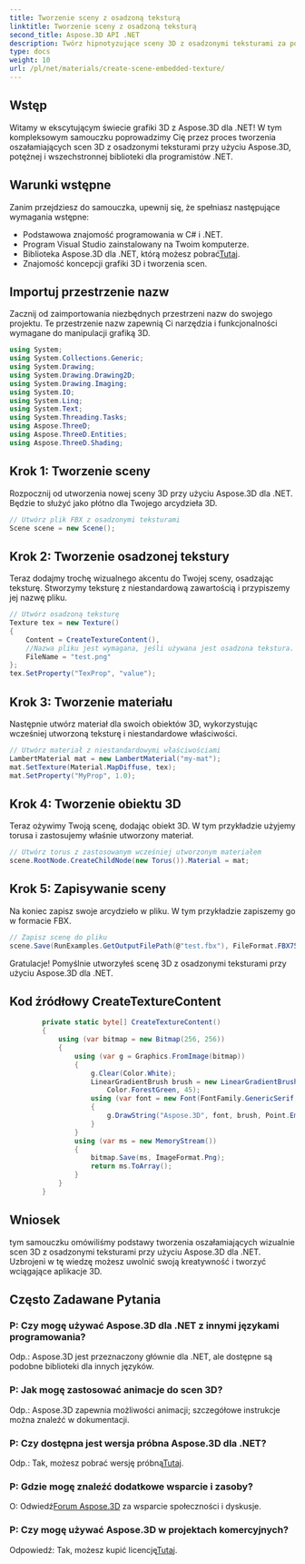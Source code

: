```yaml
---
title: Tworzenie sceny z osadzoną teksturą
linktitle: Tworzenie sceny z osadzoną teksturą
second_title: Aspose.3D API .NET
description: Twórz hipnotyzujące sceny 3D z osadzonymi teksturami za pomocą Aspose.3D dla .NET. Postępuj zgodnie z naszym przewodnikiem krok po kroku, aby uzyskać oszałamiające rezultaty.
type: docs
weight: 10
url: /pl/net/materials/create-scene-embedded-texture/
---
```

## Wstęp
Witamy w ekscytującym świecie grafiki 3D z Aspose.3D dla .NET! W tym kompleksowym samouczku poprowadzimy Cię przez proces tworzenia oszałamiających scen 3D z osadzonymi teksturami przy użyciu Aspose.3D, potężnej i wszechstronnej biblioteki dla programistów .NET.
## Warunki wstępne
Zanim przejdziesz do samouczka, upewnij się, że spełniasz następujące wymagania wstępne:
- Podstawowa znajomość programowania w C# i .NET.
- Program Visual Studio zainstalowany na Twoim komputerze.
- Biblioteka Aspose.3D dla .NET, którą możesz pobrać[Tutaj](https://releases.aspose.com/3d/net/).
- Znajomość koncepcji grafiki 3D i tworzenia scen.
## Importuj przestrzenie nazw
Zacznij od zaimportowania niezbędnych przestrzeni nazw do swojego projektu. Te przestrzenie nazw zapewnią Ci narzędzia i funkcjonalności wymagane do manipulacji grafiką 3D.
```csharp
using System;
using System.Collections.Generic;
using System.Drawing;
using System.Drawing.Drawing2D;
using System.Drawing.Imaging;
using System.IO;
using System.Linq;
using System.Text;
using System.Threading.Tasks;
using Aspose.ThreeD;
using Aspose.ThreeD.Entities;
using Aspose.ThreeD.Shading;
```
## Krok 1: Tworzenie sceny
Rozpocznij od utworzenia nowej sceny 3D przy użyciu Aspose.3D dla .NET. Będzie to służyć jako płótno dla Twojego arcydzieła 3D.
```csharp
// Utwórz plik FBX z osadzonymi teksturami
Scene scene = new Scene();
```
## Krok 2: Tworzenie osadzonej tekstury
Teraz dodajmy trochę wizualnego akcentu do Twojej sceny, osadzając teksturę. Stworzymy teksturę z niestandardową zawartością i przypiszemy jej nazwę pliku.
```csharp
// Utwórz osadzoną teksturę
Texture tex = new Texture()
{
    Content = CreateTextureContent(),
    //Nazwa pliku jest wymagana, jeśli używana jest osadzona tekstura.
    FileName = "test.png"
};
tex.SetProperty("TexProp", "value");
```
## Krok 3: Tworzenie materiału
Następnie utwórz materiał dla swoich obiektów 3D, wykorzystując wcześniej utworzoną teksturę i niestandardowe właściwości.
```csharp
// Utwórz materiał z niestandardowymi właściwościami
LambertMaterial mat = new LambertMaterial("my-mat");
mat.SetTexture(Material.MapDiffuse, tex);
mat.SetProperty("MyProp", 1.0);
```
## Krok 4: Tworzenie obiektu 3D
Teraz ożywimy Twoją scenę, dodając obiekt 3D. W tym przykładzie użyjemy torusa i zastosujemy właśnie utworzony materiał.
```csharp
// Utwórz torus z zastosowanym wcześniej utworzonym materiałem
scene.RootNode.CreateChildNode(new Torus()).Material = mat;
```
## Krok 5: Zapisywanie sceny
Na koniec zapisz swoje arcydzieło w pliku. W tym przykładzie zapiszemy go w formacie FBX.
```csharp
// Zapisz scenę do pliku
scene.Save(RunExamples.GetOutputFilePath(@"test.fbx"), FileFormat.FBX7500ASCII);
```
Gratulacje! Pomyślnie utworzyłeś scenę 3D z osadzonymi teksturami przy użyciu Aspose.3D dla .NET.
## Kod źródłowy CreateTextureContent
```csharp
        private static byte[] CreateTextureContent()
        {
            using (var bitmap = new Bitmap(256, 256))
            {
                using (var g = Graphics.FromImage(bitmap))
                {
                    g.Clear(Color.White);
                    LinearGradientBrush brush = new LinearGradientBrush(new Rectangle(0, 0, 128, 128), Color.Moccasin,
                        Color.ForestGreen, 45);
                    using (var font = new Font(FontFamily.GenericSerif, 40))
                    {
                        g.DrawString("Aspose.3D", font, brush, Point.Empty);
                    }
                }
                using (var ms = new MemoryStream())
                {
                    bitmap.Save(ms, ImageFormat.Png);
                    return ms.ToArray();
                }
            }
        }
```
## Wniosek
tym samouczku omówiliśmy podstawy tworzenia oszałamiających wizualnie scen 3D z osadzonymi teksturami przy użyciu Aspose.3D dla .NET. Uzbrojeni w tę wiedzę możesz uwolnić swoją kreatywność i tworzyć wciągające aplikacje 3D.

## Często Zadawane Pytania

### P: Czy mogę używać Aspose.3D dla .NET z innymi językami programowania?
Odp.: Aspose.3D jest przeznaczony głównie dla .NET, ale dostępne są podobne biblioteki dla innych języków.
### P: Jak mogę zastosować animacje do scen 3D?
Odp.: Aspose.3D zapewnia możliwości animacji; szczegółowe instrukcje można znaleźć w dokumentacji.
### P: Czy dostępna jest wersja próbna Aspose.3D dla .NET?
 Odp.: Tak, możesz pobrać wersję próbną[Tutaj](https://releases.aspose.com/).
### P: Gdzie mogę znaleźć dodatkowe wsparcie i zasoby?
 O: Odwiedź[Forum Aspose.3D](https://forum.aspose.com/c/3d/18) za wsparcie społeczności i dyskusje.
### P: Czy mogę używać Aspose.3D w projektach komercyjnych?
 Odpowiedź: Tak, możesz kupić licencję[Tutaj](https://purchase.aspose.com/buy).